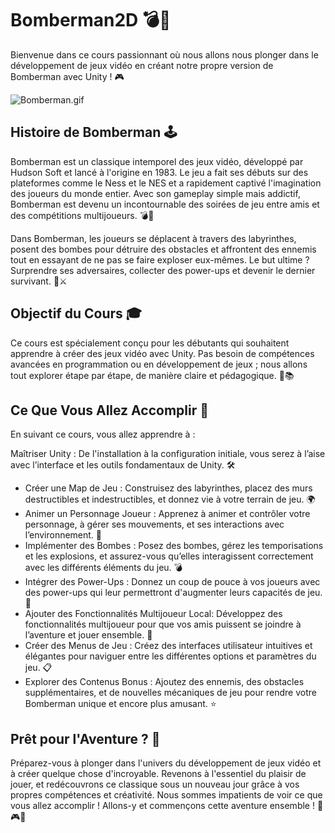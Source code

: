 # Bomberman2D 💣🎉

Bienvenue dans ce cours passionnant où nous allons nous plonger dans le développement de jeux vidéo en créant notre propre version de Bomberman avec Unity ! 🎮

![Bomberman.gif](Création-Du-Jeu/Images/Bomberman.gif)

## Histoire de Bomberman 🕹️

Bomberman est un classique intemporel des jeux vidéo, développé par Hudson Soft et lancé à l'origine en 1983. Le jeu a fait ses débuts sur des plateformes comme le Ness et le NES et a rapidement captivé l'imagination des joueurs du monde entier. Avec son gameplay simple mais addictif, Bomberman est devenu un incontournable des soirées de jeu entre amis et des compétitions multijoueurs. 💣🎉

Dans Bomberman, les joueurs se déplacent à travers des labyrinthes, posent des bombes pour détruire des obstacles et affrontent des ennemis tout en essayant de ne pas se faire exploser eux-mêmes. Le but ultime ? Surprendre ses adversaires, collecter des power-ups et devenir le dernier survivant. 🚀⚔️

## Objectif du Cours 🎓

Ce cours est spécialement conçu pour les débutants qui souhaitent apprendre à créer des jeux vidéo avec Unity. Pas besoin de compétences avancées en programmation ou en développement de jeux ; nous allons tout explorer étape par étape, de manière claire et pédagogique. 🏫📚

## Ce Que Vous Allez Accomplir 👾

En suivant ce cours, vous allez apprendre à :

Maîtriser Unity : De l'installation à la configuration initiale, vous serez à l’aise avec l’interface et les outils fondamentaux de Unity. 🛠️
- Créer une Map de Jeu : Construisez des labyrinthes, placez des murs destructibles et indestructibles, et donnez vie à votre terrain de jeu. 🌍
- Animer un Personnage Joueur : Apprenez à animer et contrôler votre personnage, à gérer ses mouvements, et ses interactions avec l’environnement. 🕺
- Implémenter des Bombes : Posez des bombes, gérez les temporisations et les explosions, et assurez-vous qu’elles interagissent correctement avec les différents éléments du jeu. 💣
- Intégrer des Power-Ups : Donnez un coup de pouce à vos joueurs avec des power-ups qui leur permettront d'augmenter leurs capacités de jeu. 🚀
- Ajouter des Fonctionnalités Multijoueur Local: Développez des fonctionnalités multijoueur pour que vos amis puissent se joindre à l’aventure et jouer ensemble. 👥
- Créer des Menus de Jeu : Créez des interfaces utilisateur intuitives et élégantes pour naviguer entre les différentes options et paramètres du jeu. 📋
- Explorer des Contenus Bonus : Ajoutez des ennemis, des obstacles supplémentaires, et de nouvelles mécaniques de jeu pour rendre votre Bomberman unique et encore plus amusant. ⭐

## Prêt pour l'Aventure ? 🌟

Préparez-vous à plonger dans l'univers du développement de jeux vidéo et à créer quelque chose d'incroyable. Revenons à l'essentiel du plaisir de jouer, et redécouvrons ce classique sous un nouveau jour grâce à vos propres compétences et créativité. Nous sommes impatients de voir ce que vous allez accomplir ! Allons-y et commençons cette aventure ensemble ! 🌟🎮🚀
